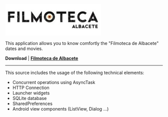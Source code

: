 [ ![Logo](res/drawable/title.png) ](https://play.google.com/store/apps/details?id=com.albandroid.filmoteca&hl=es)

This application allows you to know comfortly the "Filmoteca de Albacete" dates and movies.

**Download** | **[Filmoteca de Albacete](https://play.google.com/store/apps/details?id=com.albandroid.filmoteca&hl=es)**

---

This source includes the usage of the following technical elements:

* Concurrent operations using AsyncTask
* HTTP Connection
* Launcher widgets
* SQLite database
* SharedPreferences
* Android view components  (ListView, Dialog ...)
